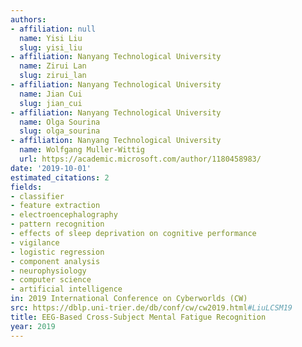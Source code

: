 ```yaml
---
authors:
- affiliation: null
  name: Yisi Liu
  slug: yisi_liu
- affiliation: Nanyang Technological University
  name: Zirui Lan
  slug: zirui_lan
- affiliation: Nanyang Technological University
  name: Jian Cui
  slug: jian_cui
- affiliation: Nanyang Technological University
  name: Olga Sourina
  slug: olga_sourina
- affiliation: Nanyang Technological University
  name: Wolfgang Muller-Wittig
  url: https://academic.microsoft.com/author/1180458983/
date: '2019-10-01'
estimated_citations: 2
fields:
- classifier
- feature extraction
- electroencephalography
- pattern recognition
- effects of sleep deprivation on cognitive performance
- vigilance
- logistic regression
- component analysis
- neurophysiology
- computer science
- artificial intelligence
in: 2019 International Conference on Cyberworlds (CW)
src: https://dblp.uni-trier.de/db/conf/cw/cw2019.html#LiuLCSM19
title: EEG-Based Cross-Subject Mental Fatigue Recognition
year: 2019
---
```

